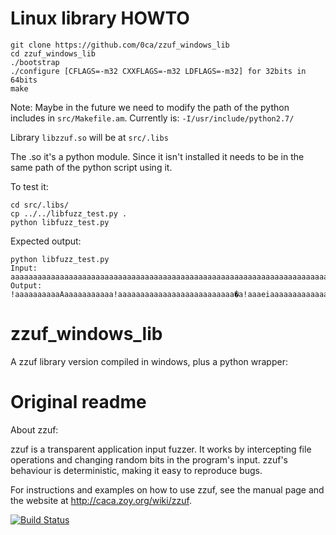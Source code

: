 # Linux library HOWTO

```
git clone https://github.com/0ca/zzuf_windows_lib
cd zzuf_windows_lib
./bootstrap
./configure [CFLAGS=-m32 CXXFLAGS=-m32 LDFLAGS=-m32] for 32bits in 64bits
make
```
Note: Maybe in the future we need to modify the path of the python includes in `src/Makefile.am`. Currently is: `-I/usr/include/python2.7/`

Library `libzzuf.so` will be at `src/.libs`

The .so it's a python module. Since it isn't installed it needs to be in the same path of the python script using it.

To test it:
```
cd src/.libs/
cp ../../libfuzz_test.py .
python libfuzz_test.py
```

Expected output:
```
python libfuzz_test.py 
Input: aaaaaaaaaaaaaaaaaaaaaaaaaaaaaaaaaaaaaaaaaaaaaaaaaaaaaaaaaaaaaaaaaaaaaaaaaaaaaaaaaaaaaaaaaaaaaaaaaaaaaaaaaaaaaaaaaaaaaaaaaaaaaaaaaaaaaaaaaaaaaaaaaaaaaaaaaaaaaaaaaaaaaaaaaaaaaaaaaaaaaaaaaaaaaaaaaaaaaaaa
Output: !aaaaaaaaaaAaaaaaaaaaaa!aaaaaaaaaaaaaaaaaaaaaaaaaa�a!aaaeiaaaaaaaaaaaaaaaaaaaaaacaaaaaaaaaaaaaaaaaaaaacaaaaa`aaaaaaaaaaaaaaaaiaaaaaaaaaaacaaaaaaaaaaaaaaaaaaaaaaaaaaeaAaeaaaqaeaa�aAcaaaaiaaaaaaaaaaaaaa
```

# zzuf_windows_lib
A zzuf library version compiled in windows, plus a python wrapper:

# Original readme
 About zzuf:

zzuf is a transparent application input fuzzer. It works by intercepting
file operations and changing random bits in the program's input. zzuf's
behaviour is deterministic, making it easy to reproduce bugs.

For instructions and examples on how to use zzuf, see the manual page
and the website at <http://caca.zoy.org/wiki/zzuf>.

[![Build Status](https://travis-ci.org/samhocevar/zzuf.svg?branch=master)](https://travis-ci.org/samhocevar/zzuf)

